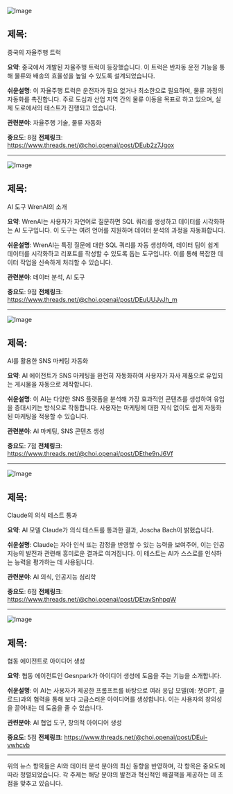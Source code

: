 ![Image](https://scontent-iad3-1.cdninstagram.com/v/t51.71878-15/473702470_977150007635015_8006290125033861578_n.jpg?stp=dst-jpg_e35_tt6&_nc_cat=110&ccb=1-7&_nc_sid=18de74&_nc_ohc=IK_MRnsaUtoQ7kNvgFr6EM9&_nc_zt=23&_nc_ht=scontent-iad3-1.cdninstagram.com&edm=ACx9VUEEAAAA&_nc_gid=A-sMPJBB9XiZHnLyLcZY3t6&oh=00_AYBPrEt_Ay8n7MpK5TC84jihdwEE9p1k3dyOmR9wfxH2mg&oe=678A1B62)

## 제목:
중국의 자율주행 트럭

**요약**:
중국에서 개발된 자율주행 트럭이 등장했습니다. 이 트럭은 반자동 운전 기능을 통해 물류와 배송의 효율성을 높일 수 있도록 설계되었습니다.

**쉬운설명**:
이 자율주행 트럭은 운전자가 필요 없거나 최소한으로 필요하여, 물류 과정의 자동화를 촉진합니다. 주로 도심과 산업 지역 간의 물류 이동을 목표로 하고 있으며, 실제 도로에서의 테스트가 진행되고 있습니다.

**관련분야**:
자율주행 기술, 물류 자동화

**중요도**: 8점
**전체링크**: https://www.threads.net/@choi.openai/post/DEub2z7Jgox

---

![Image](https://scontent-iad3-1.cdninstagram.com/v/t51.71878-15/473441857_633691352521051_4387424623166958332_n.jpg?stp=dst-jpg_e35_tt6&_nc_cat=110&ccb=1-7&_nc_sid=18de74&_nc_ohc=-Q4nSDk2IJUQ7kNvgEBWl2i&_nc_zt=23&_nc_ht=scontent-iad3-1.cdninstagram.com&edm=ACx9VUEEAAAA&_nc_gid=A-sMPJBB9XiZHnLyLcZY3t6&oh=00_AYAgaZfVdo7O_P_k4ZHAcnTcQifoOrW_iZni5MLsyKOgZA&oe=678A059B)

## 제목:
AI 도구 WrenAI의 소개

**요약**:
WrenAI는 사용자가 자연어로 질문하면 SQL 쿼리를 생성하고 데이터를 시각화하는 AI 도구입니다. 이 도구는 여려 언어를 지원하며 데이터 분석의 과정을 자동화합니다.

**쉬운설명**:
WrenAI는 특정 질문에 대한 SQL 쿼리를 자동 생성하여, 데이터 팀이 쉽게 데이터를 시각화하고 리포트를 작성할 수 있도록 돕는 도구입니다. 이를 통해 복잡한 데이터 작업을 신속하게 처리할 수 있습니다. 

**관련분야**:
데이터 분석, AI 도구

**중요도**: 9점
**전체링크**: https://www.threads.net/@choi.openai/post/DEuUUJvJh_m

---

![Image](https://scontent-iad3-1.cdninstagram.com/v/t51.71878-15/472429379_621231027090606_8327603087465249263_n.jpg?stp=dst-jpg_e35_tt6&_nc_cat=104&ccb=1-7&_nc_sid=18de74&_nc_ohc=6GlrGXacxSwQ7kNvgEndweq&_nc_zt=23&_nc_ht=scontent-iad3-1.cdninstagram.com&edm=ACx9VUEEAAAA&_nc_gid=A-sMPJBB9XiZHnLyLcZY3t6&oh=00_AYAAj6Lak6sDQiKmiSaJvMmgULx3Z4OHKvx7ZidCyrhM4Ow&oe=678A1F81)

## 제목:
AI를 활용한 SNS 마케팅 자동화

**요약**:
AI 에이전트가 SNS 마케팅을 완전히 자동화하여 사용자가 자사 제품으로 유입되는 게시물을 자동으로 제작합니다.

**쉬운설명**:
이 AI는 다양한 SNS 플랫폼을 분석해 가장 효과적인 콘텐츠를 생성하여 유입을 증대시키는 방식으로 작동합니다. 사용자는 마케팅에 대한 지식 없이도 쉽게 자동화된 마케팅을 적용할 수 있습니다.

**관련분야**:
AI 마케팅, SNS 콘텐츠 생성

**중요도**: 7점
**전체링크**: https://www.threads.net/@choi.openai/post/DEthe9nJ6Vf

---

![Image](https://scontent-iad3-1.cdninstagram.com/v/t51.71878-15/473037369_634041949084574_3932099531633892553_n.jpg?stp=dst-jpg_e35_tt6&_nc_cat=102&ccb=1-7&_nc_sid=18de74&_nc_ohc=s4lFD8K_iN0Q7kNvgGLDjvm&_nc_zt=23&_nc_ht=scontent-iad3-1.cdninstagram.com&edm=ACx9VUEEAAAA&_nc_gid=A-sMPJBB9XiZHnLyLcZY3t6&oh=00_AYBT99nycFWT8Nr6LHAbO6zh9Pg2GDnIkYZnb94t95yPWA&oe=678A0B47)

## 제목:
Claude의 의식 테스트 통과

**요약**:
AI 모델 Claude가 의식 테스트를 통과한 결과, Joscha Bach이 밝혔습니다.

**쉬운설명**:
Claude는 자아 인식 또는 감정을 반영할 수 있는 능력을 보여주어, 이는 인공지능의 발전과 관련해 흥미로운 결과로 여겨집니다. 이 테스트는 AI가 스스로를 인식하는 능력을 평가하는 데 사용됩니다.

**관련분야**:
AI 의식, 인공지능 심리학

**중요도**: 6점
**전체링크**: https://www.threads.net/@choi.openai/post/DEtavSnhpqW

---

![Image](https://scontent-iad3-1.cdninstagram.com/v/t51.71878-15/473697974_911263071210843_6649692915915019218_n.jpg?stp=dst-jpg_e35_tt6&_nc_cat=110&ccb=1-7&_nc_sid=18de74&_nc_ohc=R32OjgGDWMkQ7kNvgFby0lk&_nc_zt=23&_nc_ht=scontent-iad3-1.cdninstagram.com&edm=ACx9VUEEAAAA&_nc_gid=A-sMPJBB9XiZHnLyLcZY3t6&oh=00_AYBY1fuAxv55_H5YsW0PH4Yltaab0_RxGZfGQfpo9qMYzg&oe=678A11AF)

## 제목:
협동 에이전트로 아이디어 생성

**요약**:
협동 에이전트인 Gesnpark가 아이디어 생성에 도움을 주는 기능을 소개합니다.

**쉬운설명**:
이 AI는 사용자가 제공한 프롬프트를 바탕으로 여러 응답 모델(예: 챗GPT, 클로드)과의 협력을 통해 보다 고급스러운 아이디어를 생성합니다. 이는 사용자의 창의성을 끌어내는 데 도움을 줄 수 있습니다.

**관련분야**:
AI 협업 도구, 창의적 아이디어 생성

**중요도**: 5점
**전체링크**: https://www.threads.net/@choi.openai/post/DEui-vwhcvb

--- 

위의 뉴스 항목들은 AI와 데이터 분석 분야의 최신 동향을 반영하며, 각 항목은 중요도에 따라 정렬되었습니다. 각 주제는 해당 분야의 발전과 혁신적인 해결책을 제공하는 데 초점을 맞추고 있습니다.